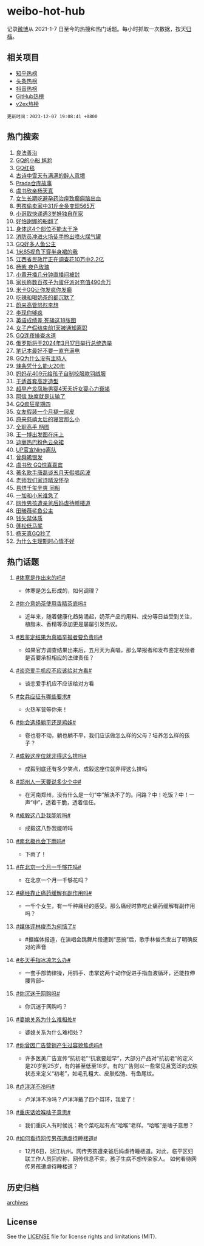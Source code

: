 # weibo-hot-hub

记录[微博](https://www.weibo.com)从 2021-1-7 日至今的热搜和热门话题。每小时抓取一次数据，按天[归档](archives)。

## 相关项目

- [知乎热榜](https://github.com/lonnyzhang423/zhihu-hot-hub)
- [头条热榜](https://github.com/lonnyzhang423/toutiao-hot-hub)
- [抖音热榜](https://github.com/lonnyzhang423/douyin-hot-hub)
- [GitHub热榜](https://github.com/lonnyzhang423/github-hot-hub)
- [v2ex热榜](https://github.com/lonnyzhang423/v2ex-hot-hub)


`更新时间：2023-12-07 19:08:41 +0800`

## 热门搜索

1. [良法善治](https://m.weibo.cn/search?containerid=100103type%3D1%26t%3D10%26q%3D%23%E8%89%AF%E6%B3%95%E5%96%84%E6%B2%BB%23&stream_entry_id=51&isnewpage=1&extparam=seat%3D1%26q%3D%2523%25E8%2589%25AF%25E6%25B3%2595%25E5%2596%2584%25E6%25B2%25BB%2523%26dgr%3D0%26c_type%3D51%26pos%3D0%26filter_type%3Drealtimehot%26cate%3D10103%26stream_entry_id%3D51%26display_time%3D1701947320%26pre_seqid%3D17019473202679719047)
1. [GQ的小船 尴尬](https://m.weibo.cn/search?containerid=100103type%3D1%26t%3D10%26q%3DGQ%E7%9A%84%E5%B0%8F%E8%88%B9+%E5%B0%B4%E5%B0%AC&stream_entry_id=31&isnewpage=1&extparam=seat%3D1%26lcate%3D5001%26realpos%3D1%26band_rank%3D1%26flag%3D4%26cate%3D5001%26q%3DGQ%25E7%259A%2584%25E5%25B0%258F%25E8%2588%25B9%2520%25E5%25B0%25B4%25E5%25B0%25AC%26dgr%3D0%26c_type%3D31%26filter_type%3Drealtimehot%26pos%3D0%26stream_entry_id%3D31%26display_time%3D1701947320%26pre_seqid%3D17019473202679719047)
1. [GQ红毯](https://m.weibo.cn/search?containerid=100103type%3D1%26t%3D10%26q%3DGQ%E7%BA%A2%E6%AF%AF&stream_entry_id=31&isnewpage=1&extparam=seat%3D1%26lcate%3D5001%26realpos%3D2%26band_rank%3D2%26flag%3D4%26cate%3D5001%26q%3DGQ%25E7%25BA%25A2%25E6%25AF%25AF%26dgr%3D0%26c_type%3D31%26filter_type%3Drealtimehot%26pos%3D1%26stream_entry_id%3D31%26display_time%3D1701947320%26pre_seqid%3D17019473202679719047)
1. [古诗中雪天有满满的醉人意境](https://m.weibo.cn/search?containerid=100103type%3D1%26t%3D10%26q%3D%23%E5%8F%A4%E8%AF%97%E4%B8%AD%E9%9B%AA%E5%A4%A9%E6%9C%89%E6%BB%A1%E6%BB%A1%E7%9A%84%E9%86%89%E4%BA%BA%E6%84%8F%E5%A2%83%23&stream_entry_id=31&isnewpage=1&extparam=seat%3D1%26lcate%3D5001%26realpos%3D3%26band_rank%3D3%26flag%3D32768%26cate%3D5001%26q%3D%2523%25E5%258F%25A4%25E8%25AF%2597%25E4%25B8%25AD%25E9%259B%25AA%25E5%25A4%25A9%25E6%259C%2589%25E6%25BB%25A1%25E6%25BB%25A1%25E7%259A%2584%25E9%2586%2589%25E4%25BA%25BA%25E6%2584%258F%25E5%25A2%2583%2523%26dgr%3D0%26c_type%3D31%26filter_type%3Drealtimehot%26pos%3D2%26stream_entry_id%3D31%26display_time%3D1701947320%26pre_seqid%3D17019473202679719047)
1. [Prada仓库故事](https://m.weibo.cn/search?containerid=100103type%3D1%26t%3D10%26q%3D%23Prada%E4%BB%93%E5%BA%93%E6%95%85%E4%BA%8B%23&stream_entry_id=31&isnewpage=1&extparam=seat%3D1%26lcate%3D5001%26band_rank%3D4%26filter_type%3Drealtimehot%26is_ad_pos%3D1%26pos%3D3%26q%3D%2523Prada%25E4%25BB%2593%25E5%25BA%2593%25E6%2595%2585%25E4%25BA%258B%2523%26dgr%3D0%26c_type%3D31%26adid%3D213626%26topic_ad%3D1%26cate%3D5001%26stream_entry_id%3D31%26display_time%3D1701947320%26pre_seqid%3D17019473202679719047)
1. [虞书欣亲杨天真](https://m.weibo.cn/search?containerid=100103type%3D1%26t%3D10%26q%3D%E8%99%9E%E4%B9%A6%E6%AC%A3%E4%BA%B2%E6%9D%A8%E5%A4%A9%E7%9C%9F&stream_entry_id=31&isnewpage=1&extparam=seat%3D1%26lcate%3D5001%26realpos%3D4%26band_rank%3D4%26flag%3D1%26cate%3D5001%26q%3D%25E8%2599%259E%25E4%25B9%25A6%25E6%25AC%25A3%25E4%25BA%25B2%25E6%259D%25A8%25E5%25A4%25A9%25E7%259C%259F%26dgr%3D0%26c_type%3D31%26filter_type%3Drealtimehot%26pos%3D4%26stream_entry_id%3D31%26display_time%3D1701947320%26pre_seqid%3D17019473202679719047)
1. [女生长期吃避孕药治痘致癫痫脑出血](https://m.weibo.cn/search?containerid=100103type%3D1%26t%3D10%26q%3D%23%E5%A5%B3%E7%94%9F%E9%95%BF%E6%9C%9F%E5%90%83%E9%81%BF%E5%AD%95%E8%8D%AF%E6%B2%BB%E7%97%98%E8%87%B4%E7%99%AB%E7%97%AB%E8%84%91%E5%87%BA%E8%A1%80%23&stream_entry_id=31&isnewpage=1&extparam=seat%3D1%26lcate%3D5001%26realpos%3D5%26band_rank%3D5%26flag%3D2%26cate%3D5001%26q%3D%2523%25E5%25A5%25B3%25E7%2594%259F%25E9%2595%25BF%25E6%259C%259F%25E5%2590%2583%25E9%2581%25BF%25E5%25AD%2595%25E8%258D%25AF%25E6%25B2%25BB%25E7%2597%2598%25E8%2587%25B4%25E7%2599%25AB%25E7%2597%25AB%25E8%2584%2591%25E5%2587%25BA%25E8%25A1%2580%2523%26dgr%3D0%26c_type%3D31%26filter_type%3Drealtimehot%26pos%3D5%26stream_entry_id%3D31%26display_time%3D1701947320%26pre_seqid%3D17019473202679719047)
1. [男孩偷卖家中31斤金条变现565万](https://m.weibo.cn/search?containerid=100103type%3D1%26t%3D10%26q%3D%23%E7%94%B7%E5%AD%A9%E5%81%B7%E5%8D%96%E5%AE%B6%E4%B8%AD31%E6%96%A4%E9%87%91%E6%9D%A1%E5%8F%98%E7%8E%B0565%E4%B8%87%23&stream_entry_id=31&isnewpage=1&extparam=seat%3D1%26lcate%3D5001%26realpos%3D6%26band_rank%3D6%26flag%3D0%26cate%3D5001%26q%3D%2523%25E7%2594%25B7%25E5%25AD%25A9%25E5%2581%25B7%25E5%258D%2596%25E5%25AE%25B6%25E4%25B8%25AD31%25E6%2596%25A4%25E9%2587%2591%25E6%259D%25A1%25E5%258F%2598%25E7%258E%25B0565%25E4%25B8%2587%2523%26dgr%3D0%26c_type%3D31%26filter_type%3Drealtimehot%26pos%3D6%26stream_entry_id%3D31%26display_time%3D1701947320%26pre_seqid%3D17019473202679719047)
1. [小哥取快递遇3岁娃独自在家](https://m.weibo.cn/search?containerid=100103type%3D1%26t%3D10%26q%3D%23%E5%B0%8F%E5%93%A5%E5%8F%96%E5%BF%AB%E9%80%92%E9%81%873%E5%B2%81%E5%A8%83%E7%8B%AC%E8%87%AA%E5%9C%A8%E5%AE%B6%23&stream_entry_id=31&isnewpage=1&extparam=seat%3D1%26lcate%3D5001%26realpos%3D7%26band_rank%3D7%26flag%3D32768%26cate%3D5001%26q%3D%2523%25E5%25B0%258F%25E5%2593%25A5%25E5%258F%2596%25E5%25BF%25AB%25E9%2580%2592%25E9%2581%25873%25E5%25B2%2581%25E5%25A8%2583%25E7%258B%25AC%25E8%2587%25AA%25E5%259C%25A8%25E5%25AE%25B6%2523%26dgr%3D0%26c_type%3D31%26filter_type%3Drealtimehot%26pos%3D7%26stream_entry_id%3D31%26display_time%3D1701947320%26pre_seqid%3D17019473202679719047)
1. [好怕谢娜的船翻了](https://m.weibo.cn/search?containerid=100103type%3D1%26t%3D10%26q%3D%E5%A5%BD%E6%80%95%E8%B0%A2%E5%A8%9C%E7%9A%84%E8%88%B9%E7%BF%BB%E4%BA%86&stream_entry_id=31&isnewpage=1&extparam=seat%3D1%26lcate%3D5001%26realpos%3D8%26band_rank%3D8%26flag%3D1%26cate%3D5001%26q%3D%25E5%25A5%25BD%25E6%2580%2595%25E8%25B0%25A2%25E5%25A8%259C%25E7%259A%2584%25E8%2588%25B9%25E7%25BF%25BB%25E4%25BA%2586%26dgr%3D0%26c_type%3D31%26filter_type%3Drealtimehot%26pos%3D8%26stream_entry_id%3D31%26display_time%3D1701947320%26pre_seqid%3D17019473202679719047)
1. [身体这4个部位不能太干净](https://m.weibo.cn/search?containerid=100103type%3D1%26t%3D10%26q%3D%23%E8%BA%AB%E4%BD%93%E8%BF%994%E4%B8%AA%E9%83%A8%E4%BD%8D%E4%B8%8D%E8%83%BD%E5%A4%AA%E5%B9%B2%E5%87%80%23&stream_entry_id=31&isnewpage=1&extparam=seat%3D1%26lcate%3D5001%26realpos%3D9%26band_rank%3D9%26flag%3D0%26cate%3D5001%26q%3D%2523%25E8%25BA%25AB%25E4%25BD%2593%25E8%25BF%25994%25E4%25B8%25AA%25E9%2583%25A8%25E4%25BD%258D%25E4%25B8%258D%25E8%2583%25BD%25E5%25A4%25AA%25E5%25B9%25B2%25E5%2587%2580%2523%26dgr%3D0%26c_type%3D31%26filter_type%3Drealtimehot%26pos%3D9%26stream_entry_id%3D31%26display_time%3D1701947320%26pre_seqid%3D17019473202679719047)
1. [消防员冲进火场徒手拎出喷火煤气罐](https://m.weibo.cn/search?containerid=100103type%3D1%26t%3D10%26q%3D%23%E6%B6%88%E9%98%B2%E5%91%98%E5%86%B2%E8%BF%9B%E7%81%AB%E5%9C%BA%E5%BE%92%E6%89%8B%E6%8B%8E%E5%87%BA%E5%96%B7%E7%81%AB%E7%85%A4%E6%B0%94%E7%BD%90%23&stream_entry_id=31&isnewpage=1&extparam=seat%3D1%26lcate%3D5001%26realpos%3D10%26band_rank%3D10%26flag%3D32768%26cate%3D5001%26q%3D%2523%25E6%25B6%2588%25E9%2598%25B2%25E5%2591%2598%25E5%2586%25B2%25E8%25BF%259B%25E7%2581%25AB%25E5%259C%25BA%25E5%25BE%2592%25E6%2589%258B%25E6%258B%258E%25E5%2587%25BA%25E5%2596%25B7%25E7%2581%25AB%25E7%2585%25A4%25E6%25B0%2594%25E7%25BD%2590%2523%26dgr%3D0%26c_type%3D31%26filter_type%3Drealtimehot%26pos%3D10%26stream_entry_id%3D31%26display_time%3D1701947320%26pre_seqid%3D17019473202679719047)
1. [GQ好多人鱼公主](https://m.weibo.cn/search?containerid=100103type%3D1%26t%3D10%26q%3DGQ%E5%A5%BD%E5%A4%9A%E4%BA%BA%E9%B1%BC%E5%85%AC%E4%B8%BB&stream_entry_id=31&isnewpage=1&extparam=seat%3D1%26lcate%3D5001%26realpos%3D11%26band_rank%3D11%26flag%3D2%26cate%3D5001%26q%3DGQ%25E5%25A5%25BD%25E5%25A4%259A%25E4%25BA%25BA%25E9%25B1%25BC%25E5%2585%25AC%25E4%25B8%25BB%26dgr%3D0%26c_type%3D31%26filter_type%3Drealtimehot%26pos%3D11%26stream_entry_id%3D31%26display_time%3D1701947320%26pre_seqid%3D17019473202679719047)
1. [1米85视角下穿半身裙的我](https://m.weibo.cn/search?containerid=100103type%3D1%26t%3D10%26q%3D1%E7%B1%B385%E8%A7%86%E8%A7%92%E4%B8%8B%E7%A9%BF%E5%8D%8A%E8%BA%AB%E8%A3%99%E7%9A%84%E6%88%91&stream_entry_id=31&isnewpage=1&extparam=seat%3D1%26lcate%3D5001%26realpos%3D12%26band_rank%3D12%26flag%3D1%26cate%3D5001%26q%3D1%25E7%25B1%25B385%25E8%25A7%2586%25E8%25A7%2592%25E4%25B8%258B%25E7%25A9%25BF%25E5%258D%258A%25E8%25BA%25AB%25E8%25A3%2599%25E7%259A%2584%25E6%2588%2591%26dgr%3D0%26c_type%3D31%26filter_type%3Drealtimehot%26pos%3D12%26stream_entry_id%3D31%26display_time%3D1701947320%26pre_seqid%3D17019473202679719047)
1. [江西省民政厅正在调查花10万中2.2亿](https://m.weibo.cn/search?containerid=100103type%3D1%26t%3D10%26q%3D%23%E6%B1%9F%E8%A5%BF%E7%9C%81%E6%B0%91%E6%94%BF%E5%8E%85%E6%AD%A3%E5%9C%A8%E8%B0%83%E6%9F%A5%E8%8A%B110%E4%B8%87%E4%B8%AD2.2%E4%BA%BF%23&stream_entry_id=31&isnewpage=1&extparam=seat%3D1%26lcate%3D5001%26realpos%3D13%26band_rank%3D13%26flag%3D0%26cate%3D5001%26q%3D%2523%25E6%25B1%259F%25E8%25A5%25BF%25E7%259C%2581%25E6%25B0%2591%25E6%2594%25BF%25E5%258E%2585%25E6%25AD%25A3%25E5%259C%25A8%25E8%25B0%2583%25E6%259F%25A5%25E8%258A%25B110%25E4%25B8%2587%25E4%25B8%25AD2.2%25E4%25BA%25BF%2523%26dgr%3D0%26c_type%3D31%26filter_type%3Drealtimehot%26pos%3D13%26stream_entry_id%3D31%26display_time%3D1701947320%26pre_seqid%3D17019473202679719047)
1. [杨紫 夜色玫瑰](https://m.weibo.cn/search?containerid=100103type%3D1%26t%3D10%26q%3D%E6%9D%A8%E7%B4%AB+%E5%A4%9C%E8%89%B2%E7%8E%AB%E7%91%B0&stream_entry_id=31&isnewpage=1&extparam=seat%3D1%26lcate%3D5001%26realpos%3D14%26band_rank%3D14%26flag%3D0%26cate%3D5001%26q%3D%25E6%259D%25A8%25E7%25B4%25AB%2520%25E5%25A4%259C%25E8%2589%25B2%25E7%258E%25AB%25E7%2591%25B0%26dgr%3D0%26c_type%3D31%26filter_type%3Drealtimehot%26pos%3D14%26stream_entry_id%3D31%26display_time%3D1701947320%26pre_seqid%3D17019473202679719047)
1. [小黄开播几分钟直播间被封](https://m.weibo.cn/search?containerid=100103type%3D1%26t%3D10%26q%3D%23%E5%B0%8F%E9%BB%84%E5%BC%80%E6%92%AD%E5%87%A0%E5%88%86%E9%92%9F%E7%9B%B4%E6%92%AD%E9%97%B4%E8%A2%AB%E5%B0%81%23&stream_entry_id=31&isnewpage=1&extparam=seat%3D1%26lcate%3D5001%26realpos%3D15%26band_rank%3D15%26flag%3D2%26cate%3D5001%26q%3D%2523%25E5%25B0%258F%25E9%25BB%2584%25E5%25BC%2580%25E6%2592%25AD%25E5%2587%25A0%25E5%2588%2586%25E9%2592%259F%25E7%259B%25B4%25E6%2592%25AD%25E9%2597%25B4%25E8%25A2%25AB%25E5%25B0%2581%2523%26dgr%3D0%26c_type%3D31%26filter_type%3Drealtimehot%26pos%3D15%26stream_entry_id%3D31%26display_time%3D1701947320%26pre_seqid%3D17019473202679719047)
1. [家长称数百孩子为蛋仔派对充值490余万](https://m.weibo.cn/search?containerid=100103type%3D1%26t%3D10%26q%3D%23%E5%AE%B6%E9%95%BF%E7%A7%B0%E6%95%B0%E7%99%BE%E5%AD%A9%E5%AD%90%E4%B8%BA%E8%9B%8B%E4%BB%94%E6%B4%BE%E5%AF%B9%E5%85%85%E5%80%BC490%E4%BD%99%E4%B8%87%23&stream_entry_id=31&isnewpage=1&extparam=seat%3D1%26lcate%3D5001%26realpos%3D16%26band_rank%3D16%26flag%3D1%26cate%3D5001%26q%3D%2523%25E5%25AE%25B6%25E9%2595%25BF%25E7%25A7%25B0%25E6%2595%25B0%25E7%2599%25BE%25E5%25AD%25A9%25E5%25AD%2590%25E4%25B8%25BA%25E8%259B%258B%25E4%25BB%2594%25E6%25B4%25BE%25E5%25AF%25B9%25E5%2585%2585%25E5%2580%25BC490%25E4%25BD%2599%25E4%25B8%2587%2523%26dgr%3D0%26c_type%3D31%26filter_type%3Drealtimehot%26pos%3D16%26stream_entry_id%3D31%26display_time%3D1701947320%26pre_seqid%3D17019473202679719047)
1. [米卡GQ让你发疯你发癫](https://m.weibo.cn/search?containerid=100103type%3D1%26t%3D10%26q%3D%E7%B1%B3%E5%8D%A1GQ%E8%AE%A9%E4%BD%A0%E5%8F%91%E7%96%AF%E4%BD%A0%E5%8F%91%E7%99%AB&stream_entry_id=31&isnewpage=1&extparam=seat%3D1%26lcate%3D5001%26realpos%3D17%26band_rank%3D17%26flag%3D0%26cate%3D5001%26q%3D%25E7%25B1%25B3%25E5%258D%25A1GQ%25E8%25AE%25A9%25E4%25BD%25A0%25E5%258F%2591%25E7%2596%25AF%25E4%25BD%25A0%25E5%258F%2591%25E7%2599%25AB%26dgr%3D0%26c_type%3D31%26filter_type%3Drealtimehot%26pos%3D17%26stream_entry_id%3D31%26display_time%3D1701947320%26pre_seqid%3D17019473202679719047)
1. [吃辣和喝奶茶的都沉默了](https://m.weibo.cn/search?containerid=100103type%3D1%26t%3D10%26q%3D%E5%90%83%E8%BE%A3%E5%92%8C%E5%96%9D%E5%A5%B6%E8%8C%B6%E7%9A%84%E9%83%BD%E6%B2%89%E9%BB%98%E4%BA%86&stream_entry_id=31&isnewpage=1&extparam=seat%3D1%26lcate%3D5001%26realpos%3D18%26band_rank%3D18%26flag%3D1%26cate%3D5001%26q%3D%25E5%2590%2583%25E8%25BE%25A3%25E5%2592%258C%25E5%2596%259D%25E5%25A5%25B6%25E8%258C%25B6%25E7%259A%2584%25E9%2583%25BD%25E6%25B2%2589%25E9%25BB%2598%25E4%25BA%2586%26dgr%3D0%26c_type%3D31%26filter_type%3Drealtimehot%26pos%3D18%26stream_entry_id%3D31%26display_time%3D1701947320%26pre_seqid%3D17019473202679719047)
1. [蔚来高管怒怼李想](https://m.weibo.cn/search?containerid=100103type%3D1%26t%3D10%26q%3D%23%E8%94%9A%E6%9D%A5%E9%AB%98%E7%AE%A1%E6%80%92%E6%80%BC%E6%9D%8E%E6%83%B3%23&stream_entry_id=31&isnewpage=1&extparam=seat%3D1%26lcate%3D5001%26realpos%3D19%26band_rank%3D19%26flag%3D1%26cate%3D5001%26q%3D%2523%25E8%2594%259A%25E6%259D%25A5%25E9%25AB%2598%25E7%25AE%25A1%25E6%2580%2592%25E6%2580%25BC%25E6%259D%258E%25E6%2583%25B3%2523%26dgr%3D0%26c_type%3D31%26filter_type%3Drealtimehot%26pos%3D19%26stream_entry_id%3D31%26display_time%3D1701947320%26pre_seqid%3D17019473202679719047)
1. [李现你够疯](https://m.weibo.cn/search?containerid=100103type%3D1%26t%3D10%26q%3D%23%E6%9D%8E%E7%8E%B0%E4%BD%A0%E5%A4%9F%E7%96%AF%23&stream_entry_id=31&isnewpage=1&extparam=seat%3D1%26lcate%3D5001%26realpos%3D20%26band_rank%3D20%26flag%3D1%26cate%3D5001%26q%3D%2523%25E6%259D%258E%25E7%258E%25B0%25E4%25BD%25A0%25E5%25A4%259F%25E7%2596%25AF%2523%26dgr%3D0%26c_type%3D31%26filter_type%3Drealtimehot%26pos%3D20%26stream_entry_id%3D31%26display_time%3D1701947320%26pre_seqid%3D17019473202679719047)
1. [英语成绩差 死磕这18张图](https://m.weibo.cn/search?containerid=100103type%3D1%26t%3D10%26q%3D%E8%8B%B1%E8%AF%AD%E6%88%90%E7%BB%A9%E5%B7%AE+%E6%AD%BB%E7%A3%95%E8%BF%9918%E5%BC%A0%E5%9B%BE&stream_entry_id=31&isnewpage=1&extparam=seat%3D1%26lcate%3D5001%26realpos%3D21%26band_rank%3D21%26flag%3D0%26cate%3D5001%26q%3D%25E8%258B%25B1%25E8%25AF%25AD%25E6%2588%2590%25E7%25BB%25A9%25E5%25B7%25AE%2520%25E6%25AD%25BB%25E7%25A3%2595%25E8%25BF%259918%25E5%25BC%25A0%25E5%259B%25BE%26dgr%3D0%26c_type%3D31%26filter_type%3Drealtimehot%26pos%3D21%26stream_entry_id%3D31%26display_time%3D1701947320%26pre_seqid%3D17019473202679719047)
1. [女子产假结束前1天被通知离职](https://m.weibo.cn/search?containerid=100103type%3D1%26t%3D10%26q%3D%23%E5%A5%B3%E5%AD%90%E4%BA%A7%E5%81%87%E7%BB%93%E6%9D%9F%E5%89%8D1%E5%A4%A9%E8%A2%AB%E9%80%9A%E7%9F%A5%E7%A6%BB%E8%81%8C%23&stream_entry_id=31&isnewpage=1&extparam=seat%3D1%26lcate%3D5001%26realpos%3D22%26band_rank%3D22%26flag%3D0%26cate%3D5001%26q%3D%2523%25E5%25A5%25B3%25E5%25AD%2590%25E4%25BA%25A7%25E5%2581%2587%25E7%25BB%2593%25E6%259D%259F%25E5%2589%258D1%25E5%25A4%25A9%25E8%25A2%25AB%25E9%2580%259A%25E7%259F%25A5%25E7%25A6%25BB%25E8%2581%258C%2523%26dgr%3D0%26c_type%3D31%26filter_type%3Drealtimehot%26pos%3D22%26stream_entry_id%3D31%26display_time%3D1701947320%26pre_seqid%3D17019473202679719047)
1. [GQ连夜排查水道](https://m.weibo.cn/search?containerid=100103type%3D1%26t%3D10%26q%3DGQ%E8%BF%9E%E5%A4%9C%E6%8E%92%E6%9F%A5%E6%B0%B4%E9%81%93&stream_entry_id=31&isnewpage=1&extparam=seat%3D1%26lcate%3D5001%26realpos%3D23%26band_rank%3D23%26flag%3D0%26cate%3D5001%26q%3DGQ%25E8%25BF%259E%25E5%25A4%259C%25E6%258E%2592%25E6%259F%25A5%25E6%25B0%25B4%25E9%2581%2593%26dgr%3D0%26c_type%3D31%26filter_type%3Drealtimehot%26pos%3D23%26stream_entry_id%3D31%26display_time%3D1701947320%26pre_seqid%3D17019473202679719047)
1. [俄罗斯将于2024年3月17日举行总统选举](https://m.weibo.cn/search?containerid=100103type%3D1%26t%3D10%26q%3D%23%E4%BF%84%E7%BD%97%E6%96%AF%E5%B0%86%E4%BA%8E2024%E5%B9%B43%E6%9C%8817%E6%97%A5%E4%B8%BE%E8%A1%8C%E6%80%BB%E7%BB%9F%E9%80%89%E4%B8%BE%23&stream_entry_id=31&isnewpage=1&extparam=seat%3D1%26lcate%3D5001%26realpos%3D24%26band_rank%3D24%26flag%3D0%26cate%3D5001%26q%3D%2523%25E4%25BF%2584%25E7%25BD%2597%25E6%2596%25AF%25E5%25B0%2586%25E4%25BA%258E2024%25E5%25B9%25B43%25E6%259C%258817%25E6%2597%25A5%25E4%25B8%25BE%25E8%25A1%258C%25E6%2580%25BB%25E7%25BB%259F%25E9%2580%2589%25E4%25B8%25BE%2523%26dgr%3D0%26c_type%3D31%26filter_type%3Drealtimehot%26pos%3D24%26stream_entry_id%3D31%26display_time%3D1701947320%26pre_seqid%3D17019473202679719047)
1. [笔记本最好不要一直充满电](https://m.weibo.cn/search?containerid=100103type%3D1%26t%3D10%26q%3D%E7%AC%94%E8%AE%B0%E6%9C%AC%E6%9C%80%E5%A5%BD%E4%B8%8D%E8%A6%81%E4%B8%80%E7%9B%B4%E5%85%85%E6%BB%A1%E7%94%B5&stream_entry_id=31&isnewpage=1&extparam=seat%3D1%26lcate%3D5001%26realpos%3D25%26band_rank%3D25%26flag%3D0%26cate%3D5001%26q%3D%25E7%25AC%2594%25E8%25AE%25B0%25E6%259C%25AC%25E6%259C%2580%25E5%25A5%25BD%25E4%25B8%258D%25E8%25A6%2581%25E4%25B8%2580%25E7%259B%25B4%25E5%2585%2585%25E6%25BB%25A1%25E7%2594%25B5%26dgr%3D0%26c_type%3D31%26filter_type%3Drealtimehot%26pos%3D25%26stream_entry_id%3D31%26display_time%3D1701947320%26pre_seqid%3D17019473202679719047)
1. [GQ为什么没有主持人](https://m.weibo.cn/search?containerid=100103type%3D1%26t%3D10%26q%3D%23GQ%E4%B8%BA%E4%BB%80%E4%B9%88%E6%B2%A1%E6%9C%89%E4%B8%BB%E6%8C%81%E4%BA%BA%23&stream_entry_id=31&isnewpage=1&extparam=seat%3D1%26lcate%3D5001%26realpos%3D26%26band_rank%3D26%26flag%3D1%26cate%3D5001%26q%3D%2523GQ%25E4%25B8%25BA%25E4%25BB%2580%25E4%25B9%2588%25E6%25B2%25A1%25E6%259C%2589%25E4%25B8%25BB%25E6%258C%2581%25E4%25BA%25BA%2523%26dgr%3D0%26c_type%3D31%26filter_type%3Drealtimehot%26pos%3D26%26stream_entry_id%3D31%26display_time%3D1701947320%26pre_seqid%3D17019473202679719047)
1. [辣条凭什么能火20年](https://m.weibo.cn/search?containerid=100103type%3D1%26t%3D10%26q%3D%23%E8%BE%A3%E6%9D%A1%E5%87%AD%E4%BB%80%E4%B9%88%E8%83%BD%E7%81%AB20%E5%B9%B4%23&stream_entry_id=31&isnewpage=1&extparam=seat%3D1%26lcate%3D5001%26realpos%3D27%26band_rank%3D27%26flag%3D1%26cate%3D5001%26q%3D%2523%25E8%25BE%25A3%25E6%259D%25A1%25E5%2587%25AD%25E4%25BB%2580%25E4%25B9%2588%25E8%2583%25BD%25E7%2581%25AB20%25E5%25B9%25B4%2523%26dgr%3D0%26c_type%3D31%26filter_type%3Drealtimehot%26pos%3D27%26stream_entry_id%3D31%26display_time%3D1701947320%26pre_seqid%3D17019473202679719047)
1. [妈妈花409元给孩子自制校服款羽绒服](https://m.weibo.cn/search?containerid=100103type%3D1%26t%3D10%26q%3D%23%E5%A6%88%E5%A6%88%E8%8A%B1409%E5%85%83%E7%BB%99%E5%AD%A9%E5%AD%90%E8%87%AA%E5%88%B6%E6%A0%A1%E6%9C%8D%E6%AC%BE%E7%BE%BD%E7%BB%92%E6%9C%8D%23&stream_entry_id=31&isnewpage=1&extparam=seat%3D1%26lcate%3D5001%26realpos%3D28%26band_rank%3D28%26flag%3D1%26cate%3D5001%26q%3D%2523%25E5%25A6%2588%25E5%25A6%2588%25E8%258A%25B1409%25E5%2585%2583%25E7%25BB%2599%25E5%25AD%25A9%25E5%25AD%2590%25E8%2587%25AA%25E5%2588%25B6%25E6%25A0%25A1%25E6%259C%258D%25E6%25AC%25BE%25E7%25BE%25BD%25E7%25BB%2592%25E6%259C%258D%2523%26dgr%3D0%26c_type%3D31%26filter_type%3Drealtimehot%26pos%3D28%26stream_entry_id%3D31%26display_time%3D1701947320%26pre_seqid%3D17019473202679719047)
1. [于适首套高定造型](https://m.weibo.cn/search?containerid=100103type%3D1%26t%3D10%26q%3D%23%E4%BA%8E%E9%80%82%E9%A6%96%E5%A5%97%E9%AB%98%E5%AE%9A%E9%80%A0%E5%9E%8B%23&stream_entry_id=31&isnewpage=1&extparam=seat%3D1%26lcate%3D5001%26realpos%3D29%26band_rank%3D29%26flag%3D0%26cate%3D5001%26q%3D%2523%25E4%25BA%258E%25E9%2580%2582%25E9%25A6%2596%25E5%25A5%2597%25E9%25AB%2598%25E5%25AE%259A%25E9%2580%25A0%25E5%259E%258B%2523%26dgr%3D0%26c_type%3D31%26filter_type%3Drealtimehot%26pos%3D29%26stream_entry_id%3D31%26display_time%3D1701947320%26pre_seqid%3D17019473202679719047)
1. [超早产龙凤胎男婴4天夭折女婴心力衰竭](https://m.weibo.cn/search?containerid=100103type%3D1%26t%3D10%26q%3D%23%E8%B6%85%E6%97%A9%E4%BA%A7%E9%BE%99%E5%87%A4%E8%83%8E%E7%94%B7%E5%A9%B44%E5%A4%A9%E5%A4%AD%E6%8A%98%E5%A5%B3%E5%A9%B4%E5%BF%83%E5%8A%9B%E8%A1%B0%E7%AB%AD%23&stream_entry_id=31&isnewpage=1&extparam=seat%3D1%26lcate%3D5001%26realpos%3D30%26band_rank%3D30%26flag%3D0%26cate%3D5001%26q%3D%2523%25E8%25B6%2585%25E6%2597%25A9%25E4%25BA%25A7%25E9%25BE%2599%25E5%2587%25A4%25E8%2583%258E%25E7%2594%25B7%25E5%25A9%25B44%25E5%25A4%25A9%25E5%25A4%25AD%25E6%258A%2598%25E5%25A5%25B3%25E5%25A9%25B4%25E5%25BF%2583%25E5%258A%259B%25E8%25A1%25B0%25E7%25AB%25AD%2523%26dgr%3D0%26c_type%3D31%26filter_type%3Drealtimehot%26pos%3D30%26stream_entry_id%3D31%26display_time%3D1701947320%26pre_seqid%3D17019473202679719047)
1. [阿信 缺席就是认输了](https://m.weibo.cn/search?containerid=100103type%3D1%26t%3D10%26q%3D%E9%98%BF%E4%BF%A1+%E7%BC%BA%E5%B8%AD%E5%B0%B1%E6%98%AF%E8%AE%A4%E8%BE%93%E4%BA%86&stream_entry_id=31&isnewpage=1&extparam=seat%3D1%26lcate%3D5001%26realpos%3D31%26band_rank%3D31%26flag%3D0%26cate%3D5001%26q%3D%25E9%2598%25BF%25E4%25BF%25A1%2520%25E7%25BC%25BA%25E5%25B8%25AD%25E5%25B0%25B1%25E6%2598%25AF%25E8%25AE%25A4%25E8%25BE%2593%25E4%25BA%2586%26dgr%3D0%26c_type%3D31%26filter_type%3Drealtimehot%26pos%3D31%26stream_entry_id%3D31%26display_time%3D1701947320%26pre_seqid%3D17019473202679719047)
1. [GQ疯狂星期四](https://m.weibo.cn/search?containerid=100103type%3D1%26t%3D10%26q%3D%23GQ%E7%96%AF%E7%8B%82%E6%98%9F%E6%9C%9F%E5%9B%9B%23&stream_entry_id=31&isnewpage=1&extparam=seat%3D1%26lcate%3D5001%26realpos%3D32%26band_rank%3D32%26flag%3D0%26cate%3D5001%26q%3D%2523GQ%25E7%2596%25AF%25E7%258B%2582%25E6%2598%259F%25E6%259C%259F%25E5%259B%259B%2523%26dgr%3D0%26c_type%3D31%26filter_type%3Drealtimehot%26pos%3D32%26stream_entry_id%3D31%26display_time%3D1701947320%26pre_seqid%3D17019473202679719047)
1. [女友假装一个月褪一层皮](https://m.weibo.cn/search?containerid=100103type%3D1%26t%3D10%26q%3D%23%E5%A5%B3%E5%8F%8B%E5%81%87%E8%A3%85%E4%B8%80%E4%B8%AA%E6%9C%88%E8%A4%AA%E4%B8%80%E5%B1%82%E7%9A%AE%23&stream_entry_id=31&isnewpage=1&extparam=seat%3D1%26lcate%3D5001%26realpos%3D33%26band_rank%3D33%26flag%3D1%26cate%3D5001%26q%3D%2523%25E5%25A5%25B3%25E5%258F%258B%25E5%2581%2587%25E8%25A3%2585%25E4%25B8%2580%25E4%25B8%25AA%25E6%259C%2588%25E8%25A4%25AA%25E4%25B8%2580%25E5%25B1%2582%25E7%259A%25AE%2523%26dgr%3D0%26c_type%3D31%26filter_type%3Drealtimehot%26pos%3D33%26stream_entry_id%3D31%26display_time%3D1701947320%26pre_seqid%3D17019473202679719047)
1. [原来慈禧太后的寝宫那么小](https://m.weibo.cn/search?containerid=100103type%3D1%26t%3D10%26q%3D%23%E5%8E%9F%E6%9D%A5%E6%85%88%E7%A6%A7%E5%A4%AA%E5%90%8E%E7%9A%84%E5%AF%9D%E5%AE%AB%E9%82%A3%E4%B9%88%E5%B0%8F%23&stream_entry_id=31&isnewpage=1&extparam=seat%3D1%26lcate%3D5001%26realpos%3D34%26band_rank%3D34%26flag%3D1%26cate%3D5001%26q%3D%2523%25E5%258E%259F%25E6%259D%25A5%25E6%2585%2588%25E7%25A6%25A7%25E5%25A4%25AA%25E5%2590%258E%25E7%259A%2584%25E5%25AF%259D%25E5%25AE%25AB%25E9%2582%25A3%25E4%25B9%2588%25E5%25B0%258F%2523%26dgr%3D0%26c_type%3D31%26filter_type%3Drealtimehot%26pos%3D34%26stream_entry_id%3D31%26display_time%3D1701947320%26pre_seqid%3D17019473202679719047)
1. [全职高手 柄图](https://m.weibo.cn/search?containerid=100103type%3D1%26t%3D10%26q%3D%E5%85%A8%E8%81%8C%E9%AB%98%E6%89%8B+%E6%9F%84%E5%9B%BE&stream_entry_id=31&isnewpage=1&extparam=seat%3D1%26lcate%3D5001%26realpos%3D35%26band_rank%3D35%26flag%3D1%26cate%3D5001%26q%3D%25E5%2585%25A8%25E8%2581%258C%25E9%25AB%2598%25E6%2589%258B%2520%25E6%259F%2584%25E5%259B%25BE%26dgr%3D0%26c_type%3D31%26filter_type%3Drealtimehot%26pos%3D35%26stream_entry_id%3D31%26display_time%3D1701947320%26pre_seqid%3D17019473202679719047)
1. [王一博出发图在床上](https://m.weibo.cn/search?containerid=100103type%3D1%26t%3D10%26q%3D%E7%8E%8B%E4%B8%80%E5%8D%9A%E5%87%BA%E5%8F%91%E5%9B%BE%E5%9C%A8%E5%BA%8A%E4%B8%8A&stream_entry_id=31&isnewpage=1&extparam=seat%3D1%26lcate%3D5001%26realpos%3D36%26band_rank%3D36%26flag%3D0%26cate%3D5001%26q%3D%25E7%258E%258B%25E4%25B8%2580%25E5%258D%259A%25E5%2587%25BA%25E5%258F%2591%25E5%259B%25BE%25E5%259C%25A8%25E5%25BA%258A%25E4%25B8%258A%26dgr%3D0%26c_type%3D31%26filter_type%3Drealtimehot%26pos%3D36%26stream_entry_id%3D31%26display_time%3D1701947320%26pre_seqid%3D17019473202679719047)
1. [迪丽热巴粉色云朵裙](https://m.weibo.cn/search?containerid=100103type%3D1%26t%3D10%26q%3D%23%E8%BF%AA%E4%B8%BD%E7%83%AD%E5%B7%B4%E7%B2%89%E8%89%B2%E4%BA%91%E6%9C%B5%E8%A3%99%23&stream_entry_id=31&isnewpage=1&extparam=seat%3D1%26lcate%3D5001%26realpos%3D37%26band_rank%3D37%26flag%3D0%26cate%3D5001%26q%3D%2523%25E8%25BF%25AA%25E4%25B8%25BD%25E7%2583%25AD%25E5%25B7%25B4%25E7%25B2%2589%25E8%2589%25B2%25E4%25BA%2591%25E6%259C%25B5%25E8%25A3%2599%2523%26dgr%3D0%26c_type%3D31%26filter_type%3Drealtimehot%26pos%3D37%26stream_entry_id%3D31%26display_time%3D1701947320%26pre_seqid%3D17019473202679719047)
1. [UP官宣Ning离队](https://m.weibo.cn/search?containerid=100103type%3D1%26t%3D10%26q%3D%23UP%E5%AE%98%E5%AE%A3Ning%E7%A6%BB%E9%98%9F%23&stream_entry_id=31&isnewpage=1&extparam=seat%3D1%26lcate%3D5001%26realpos%3D38%26band_rank%3D38%26flag%3D1%26cate%3D5001%26q%3D%2523UP%25E5%25AE%2598%25E5%25AE%25A3Ning%25E7%25A6%25BB%25E9%2598%259F%2523%26dgr%3D0%26c_type%3D31%26filter_type%3Drealtimehot%26pos%3D38%26stream_entry_id%3D31%26display_time%3D1701947320%26pre_seqid%3D17019473202679719047)
1. [曾舜晞银发](https://m.weibo.cn/search?containerid=100103type%3D1%26t%3D10%26q%3D%23%E6%9B%BE%E8%88%9C%E6%99%9E%E9%93%B6%E5%8F%91%23&stream_entry_id=31&isnewpage=1&extparam=seat%3D1%26lcate%3D5001%26realpos%3D39%26band_rank%3D39%26flag%3D0%26cate%3D5001%26q%3D%2523%25E6%259B%25BE%25E8%2588%259C%25E6%2599%259E%25E9%2593%25B6%25E5%258F%2591%2523%26dgr%3D0%26c_type%3D31%26filter_type%3Drealtimehot%26pos%3D39%26stream_entry_id%3D31%26display_time%3D1701947320%26pre_seqid%3D17019473202679719047)
1. [虞书欣 GQ惊喜嘉宾](https://m.weibo.cn/search?containerid=100103type%3D1%26t%3D10%26q%3D%E8%99%9E%E4%B9%A6%E6%AC%A3+GQ%E6%83%8A%E5%96%9C%E5%98%89%E5%AE%BE&stream_entry_id=31&isnewpage=1&extparam=seat%3D1%26lcate%3D5001%26realpos%3D40%26band_rank%3D40%26flag%3D0%26cate%3D5001%26q%3D%25E8%2599%259E%25E4%25B9%25A6%25E6%25AC%25A3%2520GQ%25E6%2583%258A%25E5%2596%259C%25E5%2598%2589%25E5%25AE%25BE%26dgr%3D0%26c_type%3D31%26filter_type%3Drealtimehot%26pos%3D40%26stream_entry_id%3D31%26display_time%3D1701947320%26pre_seqid%3D17019473202679719047)
1. [著名歌手唐磊谈五月天假唱风波](https://m.weibo.cn/search?containerid=100103type%3D1%26t%3D10%26q%3D%23%E8%91%97%E5%90%8D%E6%AD%8C%E6%89%8B%E5%94%90%E7%A3%8A%E8%B0%88%E4%BA%94%E6%9C%88%E5%A4%A9%E5%81%87%E5%94%B1%E9%A3%8E%E6%B3%A2%23&stream_entry_id=31&isnewpage=1&extparam=seat%3D1%26lcate%3D5001%26realpos%3D41%26band_rank%3D41%26flag%3D0%26cate%3D5001%26q%3D%2523%25E8%2591%2597%25E5%2590%258D%25E6%25AD%258C%25E6%2589%258B%25E5%2594%2590%25E7%25A3%258A%25E8%25B0%2588%25E4%25BA%2594%25E6%259C%2588%25E5%25A4%25A9%25E5%2581%2587%25E5%2594%25B1%25E9%25A3%258E%25E6%25B3%25A2%2523%26dgr%3D0%26c_type%3D31%26filter_type%3Drealtimehot%26pos%3D41%26stream_entry_id%3D31%26display_time%3D1701947320%26pre_seqid%3D17019473202679719047)
1. [老师我们家诗晴没怀孕](https://m.weibo.cn/search?containerid=100103type%3D1%26t%3D10%26q%3D%E8%80%81%E5%B8%88%E6%88%91%E4%BB%AC%E5%AE%B6%E8%AF%97%E6%99%B4%E6%B2%A1%E6%80%80%E5%AD%95&stream_entry_id=31&isnewpage=1&extparam=seat%3D1%26lcate%3D5001%26realpos%3D42%26band_rank%3D42%26flag%3D1%26cate%3D5001%26q%3D%25E8%2580%2581%25E5%25B8%2588%25E6%2588%2591%25E4%25BB%25AC%25E5%25AE%25B6%25E8%25AF%2597%25E6%2599%25B4%25E6%25B2%25A1%25E6%2580%2580%25E5%25AD%2595%26dgr%3D0%26c_type%3D31%26filter_type%3Drealtimehot%26pos%3D42%26stream_entry_id%3D31%26display_time%3D1701947320%26pre_seqid%3D17019473202679719047)
1. [易烊千玺辛爽 同船](https://m.weibo.cn/search?containerid=100103type%3D1%26t%3D10%26q%3D%E6%98%93%E7%83%8A%E5%8D%83%E7%8E%BA%E8%BE%9B%E7%88%BD+%E5%90%8C%E8%88%B9&stream_entry_id=31&isnewpage=1&extparam=seat%3D1%26lcate%3D5001%26realpos%3D43%26band_rank%3D43%26flag%3D0%26cate%3D5001%26q%3D%25E6%2598%2593%25E7%2583%258A%25E5%258D%2583%25E7%258E%25BA%25E8%25BE%259B%25E7%2588%25BD%2520%25E5%2590%258C%25E8%2588%25B9%26dgr%3D0%26c_type%3D31%26filter_type%3Drealtimehot%26pos%3D43%26stream_entry_id%3D31%26display_time%3D1701947320%26pre_seqid%3D17019473202679719047)
1. [一加和小米谁急了](https://m.weibo.cn/search?containerid=100103type%3D1%26t%3D10%26q%3D%23%E4%B8%80%E5%8A%A0%E5%92%8C%E5%B0%8F%E7%B1%B3%E8%B0%81%E6%80%A5%E4%BA%86%23&stream_entry_id=31&isnewpage=1&extparam=seat%3D1%26lcate%3D5001%26realpos%3D44%26band_rank%3D44%26flag%3D0%26cate%3D5001%26q%3D%2523%25E4%25B8%2580%25E5%258A%25A0%25E5%2592%258C%25E5%25B0%258F%25E7%25B1%25B3%25E8%25B0%2581%25E6%2580%25A5%25E4%25BA%2586%2523%26dgr%3D0%26c_type%3D31%26filter_type%3Drealtimehot%26pos%3D44%26stream_entry_id%3D31%26display_time%3D1701947320%26pre_seqid%3D17019473202679719047)
1. [网传男孩遭亲爸后妈虐待睡楼道](https://m.weibo.cn/search?containerid=100103type%3D1%26t%3D10%26q%3D%23%E7%BD%91%E4%BC%A0%E7%94%B7%E5%AD%A9%E9%81%AD%E4%BA%B2%E7%88%B8%E5%90%8E%E5%A6%88%E8%99%90%E5%BE%85%E7%9D%A1%E6%A5%BC%E9%81%93%23&stream_entry_id=31&isnewpage=1&extparam=seat%3D1%26lcate%3D5001%26realpos%3D45%26band_rank%3D45%26flag%3D0%26cate%3D5001%26q%3D%2523%25E7%25BD%2591%25E4%25BC%25A0%25E7%2594%25B7%25E5%25AD%25A9%25E9%2581%25AD%25E4%25BA%25B2%25E7%2588%25B8%25E5%2590%258E%25E5%25A6%2588%25E8%2599%2590%25E5%25BE%2585%25E7%259D%25A1%25E6%25A5%25BC%25E9%2581%2593%2523%26dgr%3D0%26c_type%3D31%26filter_type%3Drealtimehot%26pos%3D45%26stream_entry_id%3D31%26display_time%3D1701947320%26pre_seqid%3D17019473202679719047)
1. [田曦薇鲨鱼公主](https://m.weibo.cn/search?containerid=100103type%3D1%26t%3D10%26q%3D%23%E7%94%B0%E6%9B%A6%E8%96%87%E9%B2%A8%E9%B1%BC%E5%85%AC%E4%B8%BB%23&stream_entry_id=31&isnewpage=1&extparam=seat%3D1%26lcate%3D5001%26realpos%3D46%26band_rank%3D46%26flag%3D1%26cate%3D5001%26q%3D%2523%25E7%2594%25B0%25E6%259B%25A6%25E8%2596%2587%25E9%25B2%25A8%25E9%25B1%25BC%25E5%2585%25AC%25E4%25B8%25BB%2523%26dgr%3D0%26c_type%3D31%26filter_type%3Drealtimehot%26pos%3D46%26stream_entry_id%3D31%26display_time%3D1701947320%26pre_seqid%3D17019473202679719047)
1. [钱失禁体质](https://m.weibo.cn/search?containerid=100103type%3D1%26t%3D10%26q%3D%E9%92%B1%E5%A4%B1%E7%A6%81%E4%BD%93%E8%B4%A8&stream_entry_id=31&isnewpage=1&extparam=seat%3D1%26lcate%3D5001%26realpos%3D47%26band_rank%3D47%26flag%3D1%26cate%3D5001%26q%3D%25E9%2592%25B1%25E5%25A4%25B1%25E7%25A6%2581%25E4%25BD%2593%25E8%25B4%25A8%26dgr%3D0%26c_type%3D31%26filter_type%3Drealtimehot%26pos%3D47%26stream_entry_id%3D31%26display_time%3D1701947320%26pre_seqid%3D17019473202679719047)
1. [蓬松低马尾](https://m.weibo.cn/search?containerid=100103type%3D1%26t%3D10%26q%3D%E8%93%AC%E6%9D%BE%E4%BD%8E%E9%A9%AC%E5%B0%BE&stream_entry_id=31&isnewpage=1&extparam=seat%3D1%26lcate%3D5001%26realpos%3D48%26band_rank%3D48%26flag%3D1%26cate%3D5001%26q%3D%25E8%2593%25AC%25E6%259D%25BE%25E4%25BD%258E%25E9%25A9%25AC%25E5%25B0%25BE%26dgr%3D0%26c_type%3D31%26filter_type%3Drealtimehot%26pos%3D48%26stream_entry_id%3D31%26display_time%3D1701947320%26pre_seqid%3D17019473202679719047)
1. [杨天真GQ秒了](https://m.weibo.cn/search?containerid=100103type%3D1%26t%3D10%26q%3D%23%E6%9D%A8%E5%A4%A9%E7%9C%9FGQ%E7%A7%92%E4%BA%86%23&stream_entry_id=31&isnewpage=1&extparam=seat%3D1%26lcate%3D5001%26realpos%3D49%26band_rank%3D49%26flag%3D0%26cate%3D5001%26q%3D%2523%25E6%259D%25A8%25E5%25A4%25A9%25E7%259C%259FGQ%25E7%25A7%2592%25E4%25BA%2586%2523%26dgr%3D0%26c_type%3D31%26filter_type%3Drealtimehot%26pos%3D49%26stream_entry_id%3D31%26display_time%3D1701947320%26pre_seqid%3D17019473202679719047)
1. [为什么生理期时心情不好](https://m.weibo.cn/search?containerid=100103type%3D1%26t%3D10%26q%3D%E4%B8%BA%E4%BB%80%E4%B9%88%E7%94%9F%E7%90%86%E6%9C%9F%E6%97%B6%E5%BF%83%E6%83%85%E4%B8%8D%E5%A5%BD&stream_entry_id=31&isnewpage=1&extparam=seat%3D1%26lcate%3D5001%26realpos%3D50%26band_rank%3D50%26flag%3D0%26cate%3D5001%26q%3D%25E4%25B8%25BA%25E4%25BB%2580%25E4%25B9%2588%25E7%2594%259F%25E7%2590%2586%25E6%259C%259F%25E6%2597%25B6%25E5%25BF%2583%25E6%2583%2585%25E4%25B8%258D%25E5%25A5%25BD%26dgr%3D0%26c_type%3D31%26filter_type%3Drealtimehot%26pos%3D50%26stream_entry_id%3D31%26display_time%3D1701947320%26pre_seqid%3D17019473202679719047)

## 热门话题

1. [#体寒是作出来的吗#](https://m.weibo.cn/search?containerid=231522type%3D1%26t%3D10%26q%3D%23%E4%BD%93%E5%AF%92%E6%98%AF%E4%BD%9C%E5%87%BA%E6%9D%A5%E7%9A%84%E5%90%97%23&stream_entry_id=128&isnewpage=1&extparam=seat%3D1%26c_type%3D128%26lcate%3D5004%26dgr%3D0%26cate%3D5004%26unitid%3D1701912475342%26pos%3D1-0-0%26display_time%3D1701947321%26pre_seqid%3D17019473215360735528)
    - 体寒是怎么形成的，如何调理？

1. [#你介意奶茶使用香精茶底吗#](https://m.weibo.cn/search?containerid=231522type%3D1%26t%3D10%26q%3D%23%E4%BD%A0%E4%BB%8B%E6%84%8F%E5%A5%B6%E8%8C%B6%E4%BD%BF%E7%94%A8%E9%A6%99%E7%B2%BE%E8%8C%B6%E5%BA%95%E5%90%97%23&stream_entry_id=128&isnewpage=1&extparam=seat%3D1%26c_type%3D128%26lcate%3D5004%26dgr%3D0%26cate%3D5004%26unitid%3D1701943394239%26pos%3D1-0-1%26display_time%3D1701947321%26pre_seqid%3D17019473215360735528)
    - 近年来，随着健康化趋势涌起，奶茶产品的用料、成分等日益受到关注，植脂末、香精等添加更是屡屡引发热议。

1. [#若鉴定结果为真唱举报者要负责吗#](https://m.weibo.cn/search?containerid=231522type%3D1%26t%3D10%26q%3D%23%E8%8B%A5%E9%89%B4%E5%AE%9A%E7%BB%93%E6%9E%9C%E4%B8%BA%E7%9C%9F%E5%94%B1%E4%B8%BE%E6%8A%A5%E8%80%85%E8%A6%81%E8%B4%9F%E8%B4%A3%E5%90%97%23&stream_entry_id=128&isnewpage=1&extparam=seat%3D1%26c_type%3D128%26lcate%3D5004%26dgr%3D0%26cate%3D5004%26unitid%3D1701904700397%26pos%3D1-0-2%26display_time%3D1701947321%26pre_seqid%3D17019473215360735528)
    - 如果官方调查结果出来后，五月天为真唱，那么举报者和发布鉴定视频者是否要承担相应的法律责任？

1. [#谈恋爱手机应不应该给对方看#](https://m.weibo.cn/search?containerid=231522type%3D1%26t%3D10%26q%3D%23%E8%B0%88%E6%81%8B%E7%88%B1%E6%89%8B%E6%9C%BA%E5%BA%94%E4%B8%8D%E5%BA%94%E8%AF%A5%E7%BB%99%E5%AF%B9%E6%96%B9%E7%9C%8B%23&stream_entry_id=128&isnewpage=1&extparam=seat%3D1%26c_type%3D128%26lcate%3D5004%26dgr%3D0%26cate%3D5004%26unitid%3D1701875042784%26pos%3D1-0-3%26display_time%3D1701947321%26pre_seqid%3D17019473215360735528)
    - 谈恋爱手机应不应该给对方看

1. [#女兵应征有哪些要求#](https://m.weibo.cn/search?containerid=231522type%3D1%26t%3D10%26q%3D%23%E5%A5%B3%E5%85%B5%E5%BA%94%E5%BE%81%E6%9C%89%E5%93%AA%E4%BA%9B%E8%A6%81%E6%B1%82%23&stream_entry_id=128&isnewpage=1&extparam=seat%3D1%26c_type%3D128%26lcate%3D5004%26dgr%3D0%26cate%3D5004%26unitid%3D1701914306277%26pos%3D1-0-4%26display_time%3D1701947321%26pre_seqid%3D17019473215360735528)
    - 火热军营等你来！

1. [#你会选择躺平还是鸡娃#](https://m.weibo.cn/search?containerid=231522type%3D1%26t%3D10%26q%3D%23%E4%BD%A0%E4%BC%9A%E9%80%89%E6%8B%A9%E8%BA%BA%E5%B9%B3%E8%BF%98%E6%98%AF%E9%B8%A1%E5%A8%83%23&stream_entry_id=128&isnewpage=1&extparam=seat%3D1%26c_type%3D128%26lcate%3D5004%26dgr%3D0%26cate%3D5004%26unitid%3D1701835106415%26pos%3D1-0-5%26display_time%3D1701947321%26pre_seqid%3D17019473215360735528)
    - 卷也卷不动，躺也躺不平，我们应该做怎么样的父母？培养怎么样的孩子？

1. [#成毅这座位就非得这么排吗#](https://m.weibo.cn/search?containerid=231522type%3D1%26t%3D10%26q%3D%23%E6%88%90%E6%AF%85%E8%BF%99%E5%BA%A7%E4%BD%8D%E5%B0%B1%E9%9D%9E%E5%BE%97%E8%BF%99%E4%B9%88%E6%8E%92%E5%90%97%23&stream_entry_id=128&isnewpage=1&extparam=seat%3D1%26c_type%3D128%26lcate%3D5004%26dgr%3D0%26cate%3D5004%26unitid%3D1701782315088%26pos%3D1-0-6%26display_time%3D1701947321%26pre_seqid%3D17019473215360735528)
    - 成毅到底还有多少笑点，成毅这座位就非得这么排吗

1. [#郑州人一天要说多少个中#](https://m.weibo.cn/search?containerid=231522type%3D1%26t%3D10%26q%3D%23%E9%83%91%E5%B7%9E%E4%BA%BA%E4%B8%80%E5%A4%A9%E8%A6%81%E8%AF%B4%E5%A4%9A%E5%B0%91%E4%B8%AA%E4%B8%AD%23&stream_entry_id=128&isnewpage=1&extparam=seat%3D1%26c_type%3D128%26lcate%3D5004%26dgr%3D0%26cate%3D5004%26unitid%3D1701853108442%26pos%3D1-0-7%26display_time%3D1701947321%26pre_seqid%3D17019473215360735528)
    - 在河南郑州，没有什么是一句“中”解决不了的。问路？中！吃饭？中！一声“中”，透着干脆，透着信任。

1. [#成毅这八卦我能听吗#](https://m.weibo.cn/search?containerid=231522type%3D1%26t%3D10%26q%3D%23%E6%88%90%E6%AF%85%E8%BF%99%E5%85%AB%E5%8D%A6%E6%88%91%E8%83%BD%E5%90%AC%E5%90%97%23&stream_entry_id=128&isnewpage=1&extparam=seat%3D1%26c_type%3D128%26lcate%3D5004%26dgr%3D0%26cate%3D5004%26unitid%3D1701784148865%26pos%3D1-0-8%26display_time%3D1701947321%26pre_seqid%3D17019473215360735528)
    - 成毅这八卦我能听吗

1. [#南北极也会下雨吗#](https://m.weibo.cn/search?containerid=231522type%3D1%26t%3D10%26q%3D%23%E5%8D%97%E5%8C%97%E6%9E%81%E4%B9%9F%E4%BC%9A%E4%B8%8B%E9%9B%A8%E5%90%97%23&stream_entry_id=128&isnewpage=1&extparam=seat%3D1%26c_type%3D128%26lcate%3D5004%26dgr%3D0%26cate%3D5004%26unitid%3D1701866325782%26pos%3D1-0-9%26display_time%3D1701947321%26pre_seqid%3D17019473215360735528)
    - 下雨了！

1. [#在北京一个月一千够花吗#](https://m.weibo.cn/search?containerid=231522type%3D1%26t%3D10%26q%3D%23%E5%9C%A8%E5%8C%97%E4%BA%AC%E4%B8%80%E4%B8%AA%E6%9C%88%E4%B8%80%E5%8D%83%E5%A4%9F%E8%8A%B1%E5%90%97%23&stream_entry_id=128&isnewpage=1&extparam=seat%3D1%26c_type%3D128%26lcate%3D5004%26dgr%3D0%26cate%3D5004%26unitid%3D1701936465858%26pos%3D1-0-10%26display_time%3D1701947321%26pre_seqid%3D17019473215360735528)
    - 在北京一个月一千够花吗？

1. [#痛经靠止痛药缓解有副作用吗#](https://m.weibo.cn/search?containerid=231522type%3D1%26t%3D10%26q%3D%23%E7%97%9B%E7%BB%8F%E9%9D%A0%E6%AD%A2%E7%97%9B%E8%8D%AF%E7%BC%93%E8%A7%A3%E6%9C%89%E5%89%AF%E4%BD%9C%E7%94%A8%E5%90%97%23&stream_entry_id=128&isnewpage=1&extparam=seat%3D1%26c_type%3D128%26lcate%3D5004%26dgr%3D0%26cate%3D5004%26unitid%3D1701855510345%26pos%3D1-0-11%26display_time%3D1701947321%26pre_seqid%3D17019473215360735528)
    - 一千个女生，有一千种痛经的感受。那么痛经时靠吃止痛药缓解有副作用吗？

1. [#媒体评林俊杰为何恼了#](https://m.weibo.cn/search?containerid=231522type%3D1%26t%3D10%26q%3D%23%E5%AA%92%E4%BD%93%E8%AF%84%E6%9E%97%E4%BF%8A%E6%9D%B0%E4%B8%BA%E4%BD%95%E6%81%BC%E4%BA%86%23&stream_entry_id=128&isnewpage=1&extparam=seat%3D1%26c_type%3D128%26lcate%3D5004%26dgr%3D0%26cate%3D5004%26unitid%3D1701824883217%26pos%3D1-0-12%26display_time%3D1701947321%26pre_seqid%3D17019473215360735528)
    - #据媒体报道，在演唱会跳舞片段遭到“恶搞”后，歌手林俊杰发出了明确反对的声音

1. [#冬天手指冰凉怎么办#](https://m.weibo.cn/search?containerid=231522type%3D1%26t%3D10%26q%3D%23%E5%86%AC%E5%A4%A9%E6%89%8B%E6%8C%87%E5%86%B0%E5%87%89%E6%80%8E%E4%B9%88%E5%8A%9E%23&stream_entry_id=128&isnewpage=1&extparam=seat%3D1%26c_type%3D128%26lcate%3D5004%26dgr%3D0%26cate%3D5004%26unitid%3D1701909802805%26pos%3D1-0-13%26display_time%3D1701947321%26pre_seqid%3D17019473215360735528)
    - 一套手部韵律操，用抓手、击掌这两个动作促进手指血液循环，还能拉伸腰背部~

1. [#你沉迷于网购吗#](https://m.weibo.cn/search?containerid=231522type%3D1%26t%3D10%26q%3D%23%E4%BD%A0%E6%B2%89%E8%BF%B7%E4%BA%8E%E7%BD%91%E8%B4%AD%E5%90%97%23&stream_entry_id=128&isnewpage=1&extparam=seat%3D1%26c_type%3D128%26lcate%3D5004%26dgr%3D0%26cate%3D5004%26unitid%3D1701909492804%26pos%3D1-0-14%26display_time%3D1701947321%26pre_seqid%3D17019473215360735528)
    - 你沉迷于网购吗？

1. [#婆媳关系为什么难相处#](https://m.weibo.cn/search?containerid=231522type%3D1%26t%3D10%26q%3D%23%E5%A9%86%E5%AA%B3%E5%85%B3%E7%B3%BB%E4%B8%BA%E4%BB%80%E4%B9%88%E9%9A%BE%E7%9B%B8%E5%A4%84%23&stream_entry_id=128&isnewpage=1&extparam=seat%3D1%26c_type%3D128%26lcate%3D5004%26dgr%3D0%26cate%3D5004%26unitid%3D1701847116908%26pos%3D1-0-15%26display_time%3D1701947321%26pre_seqid%3D17019473215360735528)
    - 婆媳关系为什么难相处？

1. [#你曾因广告营销产生过容貌焦虑吗#](https://m.weibo.cn/search?containerid=231522type%3D1%26t%3D10%26q%3D%23%E4%BD%A0%E6%9B%BE%E5%9B%A0%E5%B9%BF%E5%91%8A%E8%90%A5%E9%94%80%E4%BA%A7%E7%94%9F%E8%BF%87%E5%AE%B9%E8%B2%8C%E7%84%A6%E8%99%91%E5%90%97%23&stream_entry_id=128&isnewpage=1&extparam=seat%3D1%26c_type%3D128%26lcate%3D5004%26dgr%3D0%26cate%3D5004%26unitid%3D1701920594607%26pos%3D1-0-16%26display_time%3D1701947321%26pre_seqid%3D17019473215360735528)
    - 许多医美广告宣传“抗初老”“抗衰要趁早”，大部分产品对“抗初老”的定义是20岁到25岁，有的甚至低至18岁。有的广告则以一些常见且宽泛的皮肤状态来定义“初老”，如毛孔粗大、皮肤松弛、有鱼尾纹。

1. [#卢洋洋不冷吗#](https://m.weibo.cn/search?containerid=231522type%3D1%26t%3D10%26q%3D%23%E5%8D%A2%E6%B4%8B%E6%B4%8B%E4%B8%8D%E5%86%B7%E5%90%97%23&stream_entry_id=128&isnewpage=1&extparam=seat%3D1%26c_type%3D128%26lcate%3D5004%26dgr%3D0%26cate%3D5004%26unitid%3D1701862426705%26pos%3D1-0-17%26display_time%3D1701947321%26pre_seqid%3D17019473215360735528)
    - 卢洋洋不冷吗？卢洋洋戴了四个耳环，我爱了！

1. [#重庆话哈喉啥子意思#](https://m.weibo.cn/search?containerid=231522type%3D1%26t%3D10%26q%3D%23%E9%87%8D%E5%BA%86%E8%AF%9D%E5%93%88%E5%96%89%E5%95%A5%E5%AD%90%E6%84%8F%E6%80%9D%23&stream_entry_id=128&isnewpage=1&extparam=seat%3D1%26c_type%3D128%26lcate%3D5004%26dgr%3D0%26cate%3D5004%26unitid%3D1701784456107%26pos%3D1-0-18%26display_time%3D1701947321%26pre_seqid%3D17019473215360735528)
    - 我们重庆人有时候说：勒个菜吃起有点“哈喉”老样。“哈喉”是啥子意思？

1. [#如何看待网传男孩遭虐待睡楼道#](https://m.weibo.cn/search?containerid=231522type%3D1%26t%3D10%26q%3D%23%E5%A6%82%E4%BD%95%E7%9C%8B%E5%BE%85%E7%BD%91%E4%BC%A0%E7%94%B7%E5%AD%A9%E9%81%AD%E8%99%90%E5%BE%85%E7%9D%A1%E6%A5%BC%E9%81%93%23&stream_entry_id=128&isnewpage=1&extparam=seat%3D1%26c_type%3D128%26lcate%3D5004%26dgr%3D0%26cate%3D5004%26unitid%3D1701938566172%26pos%3D1-0-19%26display_time%3D1701947321%26pre_seqid%3D17019473215360735528)
    - 12月6日，浙江杭州。网传男孩遭亲爸后妈虐待睡楼道。对此，临平区妇联工作人员回应称，网传信息不实，孩子生病不想传染家人。 如何看待网传男孩遭虐待睡楼道？ ​


## 历史归档

[archives](archives)

## License

See the [LICENSE](LICENSE) file for license rights and limitations (MIT).
